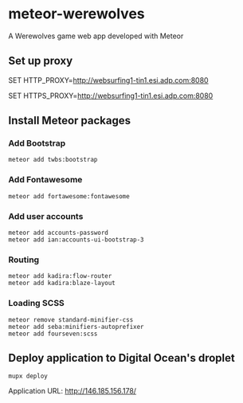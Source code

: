 # meteor-werewolves
A Werewolves game web app developed with Meteor

## Set up proxy
SET HTTP_PROXY=http://websurfing1-tin1.esi.adp.com:8080

SET HTTPS_PROXY=http://websurfing1-tin1.esi.adp.com:8080

## Install Meteor packages
### Add Bootstrap
```
meteor add twbs:bootstrap
```

### Add Fontawesome
```
meteor add fortawesome:fontawesome
``` 

### Add user accounts
```
meteor add accounts-password
meteor add ian:accounts-ui-bootstrap-3
```

### Routing 
```
meteor add kadira:flow-router
meteor add kadira:blaze-layout
```

### Loading SCSS
```
meteor remove standard-minifier-css
meteor add seba:minifiers-autoprefixer
meteor add fourseven:scss
```

## Deploy application to Digital Ocean's droplet
```
mupx deploy
```

Application URL: http://146.185.156.178/
